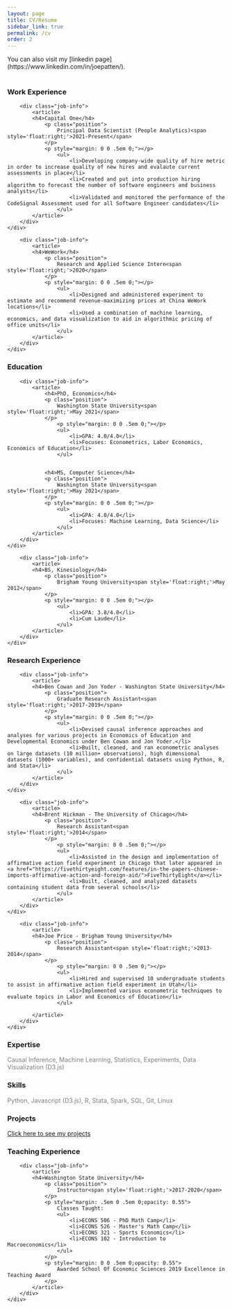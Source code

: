 ```yaml
---
layout: page
title: CV/Resume
sidebar_link: true
permalink: /cv
order: 2
---
```

<!--
<p class="message">
  Hey there! This page is included as an example. Feel free to customize it
  for your own use upon downloading. Carry on!
</p>

To make pages show up in the sidebar, add `sidebar_link: true` to the front
matter. MAYBE ADD AN INTERACTIVE CV?
-->
<!--[Click here for my resume]({{ site.baseurl }}/assets/pdfs/CV/Patten_Joe_cv.pdf). -->You can also visit my [linkedin page](https://www.linkedin.com/in/joepatten/). <br> <br>




<h3>Work Experience</h3> 


<!-- Capital One -->
<div class="job-container">
    <div class="job">

        <div class="job-info">
            <article>
            <h4>Capital One</h4>
                <p class="position">
                    Principal Data Scientist (People Analytics)<span style='float:right;'>2021-Present</span>
                </p>
                <p style="margin: 0 0 .5em 0;"></p>
                    <ul>
                        <li>Developing company-wide quality of hire metric in order to increase quality of new hires and evalaute current assessments in place</li>
                        <li>Created and put into production hiring algorithm to forecast the number of software engineers and business analysts</li>
                        <li>Validated and monitored the performance of the CodeSignal Assessment used for all Software Engineer candidates</li>
                    </ul>
            </article>
        </div>
    </div>
</div>

<!-- WeWork -->

<div class="job-container">
    <div class="job">

        <div class="job-info">
            <article>
            <h4>WeWork</h4>
                <p class="position">
                    Research and Applied Science Intern<span style='float:right;'>2020</span>
                </p>
                <p style="margin: 0 0 .5em 0;"></p>
                    <ul>
                        <li>Designed and administered experiment to estimate and recommend revenue-maximizing prices at China WeWork locations</li>
                        <li>Used a combination of machine learning, economics, and data visualization to aid in algorithmic pricing of office units</li>
                    </ul>
            </article>
        </div>
    </div>
</div>








<h3>Education</h3> 

<div class="job-container">
    <div class="job">

        <div class="job-info">
            <article>
                <h4>PhD, Economics</h4>
                <p class="position">
                    Washington State University<span style='float:right;'>May 2021</span>
                </p>
                    <p style="margin: 0 0 .5em 0;"></p>
                    <ul>
                        <li>GPA: 4.0/4.0</li>
                        <li>Focuses: Econometrics, Labor Economics, Economics of Education</li>
                    </ul>
                

                <h4>MS, Computer Science</h4>
                <p class="position">
                    Washington State University<span style='float:right;'>May 2021</span>
                </p>
                <p style="margin: 0 0 .5em 0;"></p>
                    <ul>
                        <li>GPA: 4.0/4.0</li>
                        <li>Focuses: Machine Learning, Data Science</li>
                    </ul>
            </article>
        </div>
    </div>
</div>


<div class="job-container">
    <div class="job">

        <div class="job-info">
            <article>
            <h4>BS, Kinesiology</h4>
                <p class="position">
                    Brigham Young University<span style='float:right;'>May 2012</span>
                </p>
                <p style="margin: 0 0 .5em 0;"></p>
                    <ul>
                        <li>GPA: 3.8/4.0</li>
                        <li>Cum Laude</li>
                    </ul>
            </article>
        </div>
    </div>
</div>


<h3>Research Experience</h3> 
<!-- WSU -->

<div class="job-container">
    <div class="job">

        <div class="job-info">
            <article>
            <h4>Ben Cowan and Jon Yoder - Washington State University</h4>
                <p class="position">
                    Graduate Research Assistant<span style='float:right;'>2017-2019</span>
                </p>
                <p style="margin: 0 0 .5em 0;"></p>
                    <ul>
                        <li>Devised causal inference approaches and analyses for various projects in Economics of Education and Developmental Economics under Ben Cowan and Jon Yoder.</li>
                        <li>Built, cleaned, and ran econometric analyses on large datasets (10 million+ observations), high dimensional datasets (1000+ variables), and confidential datasets using Python, R, and Stata</li>
                    </ul>
            </article>
        </div>
    </div>
</div>


<!-- Chicago -->

<div class="job-container">
    <div class="job">

        <div class="job-info">
            <article>
            <h4>Brent Hickman - The University of Chicago</h4>
                <p class="position">
                    Research Assistant<span style='float:right;'>2014</span>
                </p>
                    <p style="margin: 0 0 .5em 0;"></p>
                    <ul> 
                        <li>Assisted in the design and implementation of affirmative action field experiment in Chicago that later appeared in <a href="https://fivethirtyeight.com/features/in-the-papers-chinese-imports-affirmative-action-and-foreign-aid/">FiveThirtyEight</a></li>
                        <li>Built, cleaned, and analyzed datasets containing student data from several schools</li>
                    </ul>
            </article>
        </div>
    </div>
</div>

<!-- BYU -->

<div class="job-container">
    <div class="job">

        <div class="job-info">
            <article>
            <h4>Joe Price - Brigham Young University</h4>
                <p class="position">
                    Research Assistant<span style='float:right;'>2013-2014</span>
                </p>
                    <p style="margin: 0 0 .5em 0;"></p>
                    <ul>
                        <li>Hired and supervised 10 undergraduate students to assist in affirmative action field experiment in Utah</li>
                        <li>Implemented various econometric techniques to evaluate topics in Labor and Economics of Education</li>
                    </ul>
                
            </article>
        </div>
    </div>
</div>


<h3>Expertise</h3> 
<div class="job-container">
    <div class="job">
        <div class="job-info" style="opacity: 0.55;">
    Causal Inference, Machine Learning, Statistics, Experiments, Data Visualization (D3.js)
        </div>
    </div>
</div>

<h3>Skills</h3> 
<div class="job-container">
    <div class="job">
        <div class="job-info" style="opacity: 0.55;">
    Python, Javascript (D3.js), R, Stata, Spark, SQL, Git, Linux
        </div>
    </div>
</div>

<h3>Projects</h3> 
<div class="job-container">
    <div class="job">
        <div class="job-info">
            <a href="/projects">Click here to see my projects</a>
        </div>
    </div>
</div>


<h3>Teaching Experience</h3> 

<div class="job-container">
    <div class="job">

        <div class="job-info">
            <article>
            <h4>Washington State University</h4>
                <p class="position">
                    Instructor<span style='float:right;'>2017-2020</span>
                </p>
                <p style="margin: .5em 0 .5em 0;opacity: 0.55">
                    Classes Taught:
                    <ul>
                        <li>ECONS 506 - PhD Math Camp</li>
                        <li>ECONS 526 - Master's Math Camp</li>
                        <li>ECONS 321 - Sports Economics</li>
                        <li>ECONS 102 - Introduction to Macroeconomics</li>
                    </ul>
                </p>
                <p style="margin: 0 0 .5em 0;opacity: 0.55">
                    Awarded School Of Economic Sciences 2019 Excellence in Teaching Award
                </p>
            </article>
        </div>
    </div>
</div>
